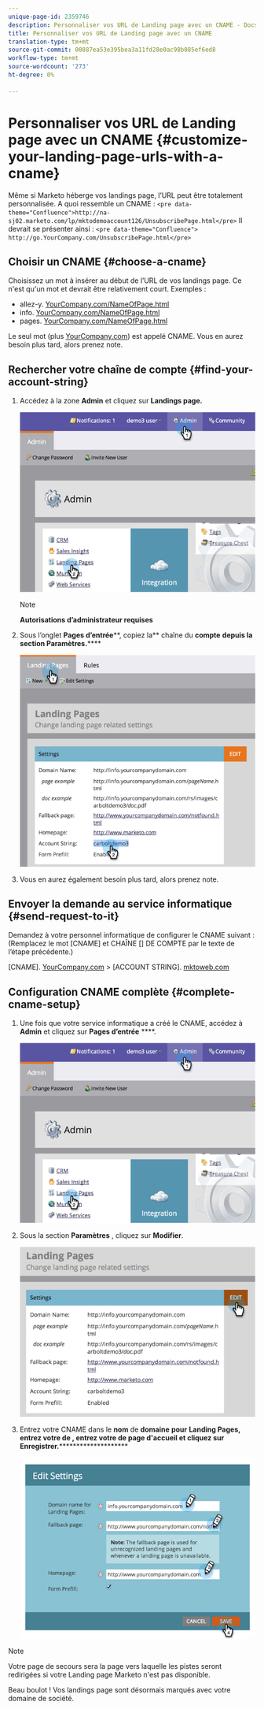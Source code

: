 ```yaml
---
unique-page-id: 2359746
description: Personnaliser vos URL de Landing page avec un CNAME - Docs marketing - Documentation du produit
title: Personnaliser vos URL de Landing page avec un CNAME
translation-type: tm+mt
source-git-commit: 00887ea53e395bea3a11fd28e0ac98b085ef6ed8
workflow-type: tm+mt
source-wordcount: '273'
ht-degree: 0%

---
```



# Personnaliser vos URL de Landing page avec un CNAME {#customize-your-landing-page-urls-with-a-cname}

Même si Marketo héberge vos landings page, l’URL peut être totalement personnalisée. A quoi ressemble un CNAME :
`<pre data-theme="Confluence">http://na-sj02.marketo.com/lp/mktodemoaccount126/UnsubscribePage.html</pre>` Il devrait se présenter ainsi :
`<pre data-theme="Confluence"> http://go.YourCompany.com/UnsubscribePage.html</pre>`

## Choisir un CNAME {#choose-a-cname}

Choisissez un mot à insérer au début de l’URL de vos landings page. Ce n&#39;est qu&#39;un mot et devrait être relativement court. Exemples :

* allez-y. [YourCompany.com/NameOfPage.html](http://YourCompany.com/NameOfPage.html)
* info. [YourCompany.com/NameOfPage.html](http://YourCompany.com/NameOfPage.html)
* pages. [YourCompany.com/NameOfPage.html](http://YourCompany.com/NameOfPage.html)

Le seul mot (plus [YourCompany.com](http://YourCompany.com)) est appelé CNAME. Vous en aurez besoin plus tard, alors prenez note.

## Rechercher votre chaîne de compte {#find-your-account-string}

1. Accédez à la zone **Admin** et cliquez sur **Landings page.**

   ![](assets/image2014-9-18-16-3a2-3a45.png)

   >[!NOTE]
   >
   >**Autorisations d’administrateur requises**

1. Sous l’onglet **Pages d’entrée****, copiez la** chaîne du **compte** **depuis la section Paramètres.******

   ![](assets/image2014-9-18-16-3a44-3a12.png)

1. Vous en aurez également besoin plus tard, alors prenez note.

## Envoyer la demande au service informatique {#send-request-to-it}

Demandez à votre personnel informatique de configurer le CNAME suivant : (Remplacez le mot [CNAME] et CHAÎNE [] DE COMPTE par le texte de l’étape précédente.)

[CNAME]. [YourCompany.com](http://yourcompany.com/) > [ACCOUNT STRING]. [mktoweb.com](http://mktoweb.com/)

## Configuration CNAME complète {#complete-cname-setup}

1. Une fois que votre service informatique a créé le CNAME, accédez à **Admin** et cliquez sur **Pages d’entrée** ****.

   ![](assets/image2014-9-18-17-3a15-3a11.png)

1. Sous la section **Paramètres** , cliquez sur **Modifier**.

   ![](assets/image2014-9-18-17-3a15-3a18.png)

1. Entrez votre CNAME dans le **nom** de **domaine** **pour** **Landing Pages, entrez votre  de , entrez votre  de page d&#39;accueil et cliquez sur Enregistrer.**********************

   ![](assets/image2014-9-18-17-3a15-3a25.png)

>[!NOTE]
>
>Votre page de secours sera la page vers laquelle les pistes seront redirigées si votre Landing page Marketo n&#39;est pas disponible.

Beau boulot ! Vos landings page sont désormais marqués avec votre domaine de société.